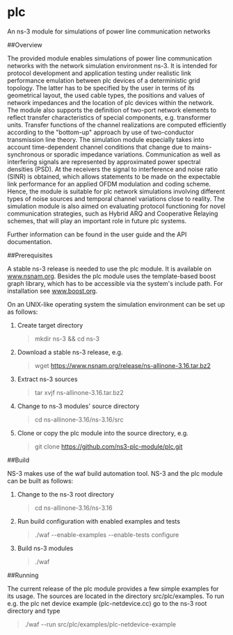 # plc

An ns-3 module for simulations of power line communication networks

##Overview

The provided module enables simulations of power line communication networks with the network simulation
environment ns-3. It is intended for protocol development and application testing under realistic link
performance emulation between plc devices of a deterministic grid topology. The latter has to be specified by
the user in terms of its geometrical layout, the used cable types, the positions and values of network impedances
and the location of plc devices within the network. The module also supports the definition of two-port
network elements to reflect transfer characteristics of special components, e.g. transformer units.
Transfer functions of the channel realizations are computed efficiently according to the "bottom-up" approach by use of
two-conductor transmission line theory. The simulation module especially takes into account time-dependent channel 
conditions that change due to mains-synchronous or sporadic impedance variations. Communication as well as interfering signals 
are represented by approximated power spectral densities (PSD). At the receivers the signal to interference and noise 
ratio (SINR) is obtained, which allows statements to be made on the expectable link performance for an applied OFDM
modulation and coding scheme. Hence, the module is suitable for plc network simulations involving different types of
noise sources and temporal channel variations close to reality. The simulation module is also aimed on evaluating protocol 
functioning for novel communication strategies, such as Hybrid ARQ and Cooperative Relaying schemes, that will play an 
important role in future plc systems.

Further information can be found in the user guide and the API documentation.

##Prerequisites

A stable ns-3 release is needed to use the plc module. It is available on www.nsnam.org.
Besides the plc module uses the template-based boost graph library, which has to be accessible
via the system's include path. For installation see www.boost.org.

On an UNIX-like operating system the simulation environment can be set up as follows:

1.  Create target directory

    > mkdir ns-3 && cd ns-3

2.  Download a stable ns-3 release, e.g.

    > wget https://www.nsnam.org/release/ns-allinone-3.16.tar.bz2

3.  Extract ns-3 sources

    > tar xvjf ns-allinone-3.16.tar.bz2 

4.  Change to ns-3 modules' source directory

    > cd ns-allinone-3.16/ns-3.16/src

5.  Clone or copy the plc module into the source directory, e.g.

    > git clone https://github.com/ns3-plc-module/plc.git


##Build

NS-3 makes use of the waf build automation tool. NS-3 and the plc module can be built as follows:

1.  Change to the ns-3 root directory
    
    > cd ns-allinone-3.16/ns-3.16

2.  Run build configuration with enabled examples and tests

    > ./waf --enable-examples --enable-tests configure
    
3.  Build ns-3 modules

    > ./waf

##Running

The current release of the plc module provides a few simple examples for its usage. The sources
are located in the directory src/plc/examples. To run e.g. the plc net device example (plc-netdevice.cc)
go to the ns-3 root directory and type

> ./waf --run src/plc/examples/plc-netdevice-example


